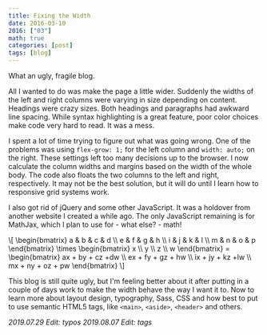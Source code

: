 ```yaml
---
title: Fixing the Width
date: 2016-03-10
2016: ["03"]
math: true
categories: [post]
tags: [blog]
---
```

What an ugly, fragile blog.
<!--more-->

All I wanted to do was make the page a little wider. Suddenly the widths of the left and right columns were varying in size depending on content. Headings were crazy sizes. Both headings and paragraphs had awkward line spacing. While syntax highlighting is a great feature, poor color choices make code very hard to read. It was a mess.

I spent a lot of time trying to figure out what was going wrong. One of the problems was using `flex-grow: 1;` for the left column and `width: auto;` on the right. These settings left too many decisions up to the browser. I now calculate the column widths and margins based on the width of the whole body. The code also floats the two columns to the left and right, respectively. It may not be the best solution, but it will do until I learn how to responsive grid systems work.

I also got rid of jQuery and some other JavaScript. It was a holdover from another website I created a while ago. The only JavaScript remaining is for MathJax, which I plan to use for - what else? - math!

\\[
    \\begin{bmatrix}
      a & b & c & d \\\\
      e & f & g & h \\\\
      i & j & k & l \\\\
      m & n & o & p
    \\end{bmatrix}
    \\times
    \\begin{bmatrix}
      x \\\\
      y \\\\
      z \\\\
      w
    \\end{bmatrix}
    =
    \\begin{bmatrix}
      ax + by + cz +dw  \\\\
      ex + fy + gz + hw \\\\
      ix + jy + kz +lw  \\\\
      mx + ny + oz + pw
    \\end{bmatrix}
\\]

This blog is still quite ugly, but I'm feeling better about it after putting in a couple of days work to make the width behave the way I want it to. Now to learn more about layout design, typography, Sass, CSS and how best to put to use semantic HTML5 tags, like  `<main>`, `<aside>`, `<header>` and others.

_2019.07.29 Edit: typos_
_2019.08.07 Edit: tags_
